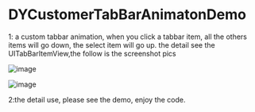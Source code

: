 # DYCustomerTabBarAnimatonDemo

1: a custom tabbar animation, when you click a tabbar item, all the others items will go down, the select item will go up. the detail see the UITabBarItemView,the follow is the screenshot pics

 ![image](https://github.com/DavidYangNO1/DYCustomerTabBarAnimatonDemo/screenshots/1.png)
 
 ![image](https://github.com/DavidYangNO1/DYCustomerTabBarAnimatonDemo/screenshots/2.png)
 
2:the detail use, please see the demo, enjoy the code.
